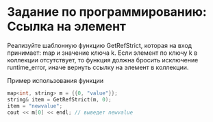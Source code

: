 # Задание по программированию: Ссылка на элемент
Реализуйте шаблонную функцию GetRefStrict, которая на вход принимает: map и значение ключа k. Если элемент по ключу k в коллекции отсутствует, то функция должна бросить исключение runtime_error, иначе вернуть ссылку на элемент в коллекции.

Пример использования функции

```c++
map<int, string> m = {{0, "value"}};
string& item = GetRefStrict(m, 0);
item = "newvalue";
cout << m[0] << endl; // выведет newvalue

```